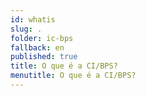 ```yaml
---
id: whatis
slug: .
folder: ic-bps
fallback: en
published: true
title: O que é a CI/BPS?
menutitle: O que é a CI/BPS?
---
```

